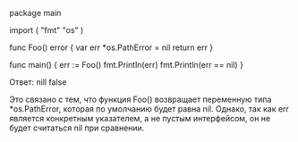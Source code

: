 package main
 
import (
    "fmt"
    "os"
)
 
func Foo() error {
    var err *os.PathError = nil
    return err
}
 
func main() {
    err := Foo()
    fmt.Println(err)
    fmt.Println(err == nil)
}

Ответ: nill false

Это связано с тем, что функция Foo() возвращает переменную типа *os.PathError, которая по умолчанию будет равна nil. Однако, так как err является конкретным указателем, а не пустым интерфейсом, он не будет считаться nil при сравнении.